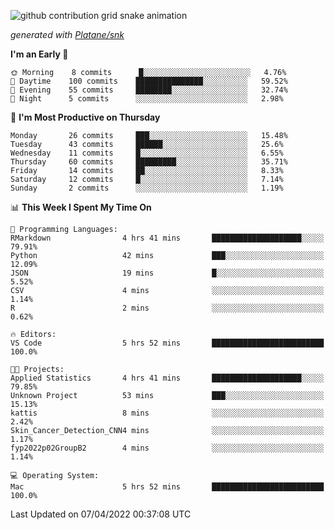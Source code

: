 ![github contribution grid snake animation](https://raw.githubusercontent.com/viggo-gascou/viggo-gascou/output/github-contribution-grid-snake.svg)

_generated with [Platane/snk](https://github.com/Platane/snk)_

<!--START_SECTION:waka-->
**I'm an Early 🐤** 

```text
🌞 Morning    8 commits      █░░░░░░░░░░░░░░░░░░░░░░░░   4.76% 
🌆 Daytime    100 commits    ███████████████░░░░░░░░░░   59.52% 
🌃 Evening    55 commits     ████████░░░░░░░░░░░░░░░░░   32.74% 
🌙 Night      5 commits      ░░░░░░░░░░░░░░░░░░░░░░░░░   2.98%

```
📅 **I'm Most Productive on Thursday** 

```text
Monday       26 commits     ███░░░░░░░░░░░░░░░░░░░░░░   15.48% 
Tuesday      43 commits     ██████░░░░░░░░░░░░░░░░░░░   25.6% 
Wednesday    11 commits     █░░░░░░░░░░░░░░░░░░░░░░░░   6.55% 
Thursday     60 commits     █████████░░░░░░░░░░░░░░░░   35.71% 
Friday       14 commits     ██░░░░░░░░░░░░░░░░░░░░░░░   8.33% 
Saturday     12 commits     █░░░░░░░░░░░░░░░░░░░░░░░░   7.14% 
Sunday       2 commits      ░░░░░░░░░░░░░░░░░░░░░░░░░   1.19%

```


📊 **This Week I Spent My Time On** 

```text
💬 Programming Languages: 
RMarkdown                4 hrs 41 mins       ████████████████████░░░░░   79.91% 
Python                   42 mins             ███░░░░░░░░░░░░░░░░░░░░░░   12.09% 
JSON                     19 mins             █░░░░░░░░░░░░░░░░░░░░░░░░   5.52% 
CSV                      4 mins              ░░░░░░░░░░░░░░░░░░░░░░░░░   1.14% 
R                        2 mins              ░░░░░░░░░░░░░░░░░░░░░░░░░   0.62%

🔥 Editors: 
VS Code                  5 hrs 52 mins       █████████████████████████   100.0%

🐱‍💻 Projects: 
Applied Statistics       4 hrs 41 mins       ████████████████████░░░░░   79.85% 
Unknown Project          53 mins             ███░░░░░░░░░░░░░░░░░░░░░░   15.13% 
kattis                   8 mins              ░░░░░░░░░░░░░░░░░░░░░░░░░   2.42% 
Skin_Cancer_Detection_CNN4 mins              ░░░░░░░░░░░░░░░░░░░░░░░░░   1.17% 
fyp2022p02GroupB2        4 mins              ░░░░░░░░░░░░░░░░░░░░░░░░░   1.14%

💻 Operating System: 
Mac                      5 hrs 52 mins       █████████████████████████   100.0%

```


 Last Updated on 07/04/2022 00:37:08 UTC
<!--END_SECTION:waka-->


<!---
viggo-gascou/viggo-gascou is a ✨ special ✨ repository because its `README.md` (this file) appears on your GitHub profile.
You can click the Preview link to take a look at your changes.
--->
